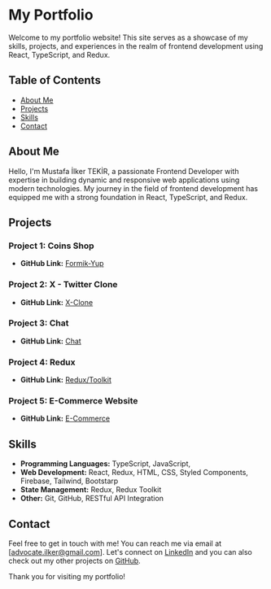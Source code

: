 # My Portfolio

Welcome to my portfolio website! This site serves as a showcase of my skills, projects, and experiences in the realm of frontend development using React, TypeScript, and Redux.

## Table of Contents

- [About Me](#about-me)
- [Projects](#projects)
- [Skills](#skills)
- [Contact](#contact)

## About Me

Hello, I'm Mustafa İlker TEKİR, a passionate Frontend Developer with expertise in building dynamic and responsive web applications using modern technologies. My journey in the field of frontend development has equipped me with a strong foundation in React, TypeScript, and Redux.

## Projects

### Project 1: Coins Shop

- **GitHub Link:** [Formik-Yup](https://github.com/Advocateilker/CoinsShop-Formik-Yup)

### Project 2: X - Twitter Clone

- **GitHub Link:** [X-Clone](https://github.com/Advocateilker/X-Twitter--Clone-Firebase)

### Project 3: Chat

- **GitHub Link:** [Chat](https://github.com/Advocateilker/DubaiChat-FireBase)

### Project 4: Redux

- **GitHub Link:** [Redux/Toolkit](https://github.com/Advocateilker/Redux.js-ToolkitUsing)

### Project 5: E-Commerce Website

- **GitHub Link:** [E-Commerce](https://github.com/Advocateilker/React-ContextApi-Project)

## Skills

- **Programming Languages:** TypeScript, JavaScript,
- **Web Development:** React, Redux, HTML, CSS, Styled Components, Firebase, Tailwind, Bootstarp
- **State Management:** Redux, Redux Toolkit
- **Other:** Git, GitHub, RESTful API Integration

## Contact

Feel free to get in touch with me! You can reach me via email at [advocate.ilker@gmail.com]. Let's connect on [LinkedIn](https://www.linkedin.com/in/mustafa-ilker-tekir/) and you can also check out my other projects on [GitHub](https://github.com/Advocateilker).

Thank you for visiting my portfolio!
